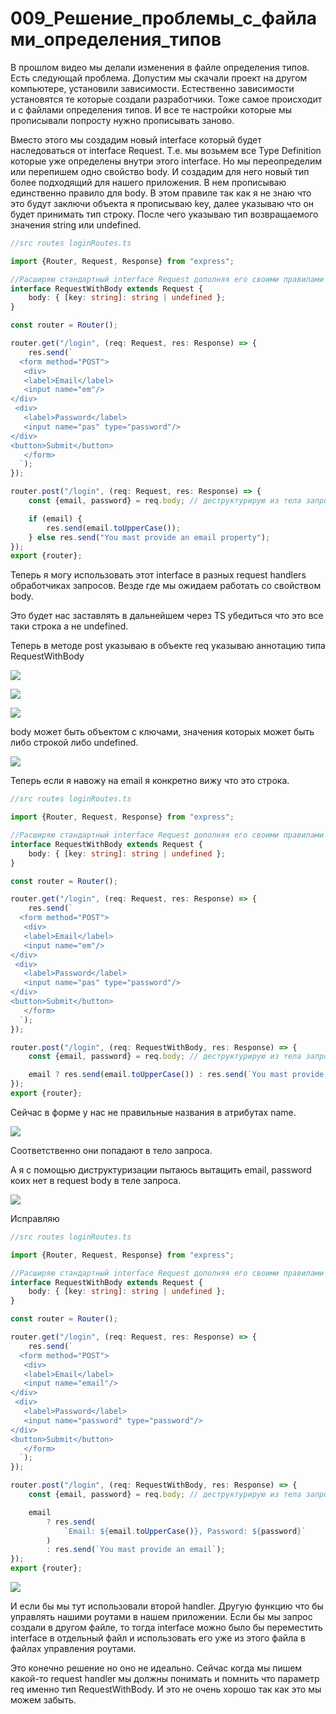 # 009_Решение_проблемы_с_файлами_определения_типов

В прошлом видео мы делали изменения в файле определения типов. Есть следующай проблема. Допустим мы скачали проект на
другом компьютере, установили зависимости. Естественно зависимости установятся те которые создали разработчики. Тоже
самое происходит и с файлами определения типов. И все те настройки которые мы прописывали попросту нужно прописывать
заново.

Вместо этого мы создадим новый interface который будет наследоваться от interface Request. Т.е. мы возьмем все Type
Definition которые уже определены внутри этого interface. Но мы переопределим или перепишем одно свойство body. И
создадим для него новый тип более подходящий для нашего приложения. В нем прописываю единственно правило для body. В
этом правиле так как я не знаю что это будут заключи объекта я прописываю key, далее указываю что он будет принимать тип
строку. После чего указываю тип возвращаемого значения string или undefined.

```ts
//src routes loginRoutes.ts

import {Router, Request, Response} from "express";

//Расширяю стандартный interface Request дополняя его своими правилами
interface RequestWithBody extends Request {
    body: { [key: string]: string | undefined };
}

const router = Router();

router.get("/login", (req: Request, res: Response) => {
    res.send(`
  <form method="POST">
   <div>
   <label>Email</label>
   <input name="em"/>
</div>
 <div>
   <label>Password</label>
   <input name="pas" type="password"/>
</div>
<button>Submit</button>
   </form>
  `);
});

router.post("/login", (req: Request, res: Response) => {
    const {email, password} = req.body; // деструктурирую из тела запроса email, password

    if (email) {
        res.send(email.toUpperCase());
    } else res.send("You mast provide an email property");
});
export {router};

```

Теперь я могу использовать этот interface в разных request handlers обработчиках запросов. Везде где мы ожидаем работать
со свойством body.

Это будет нас заставлять в дальнейшем через TS убедиться что это все таки строка а не undefined.

Теперь в методе post указываю в объекте req указываю аннотацию типа RequestWithBody

![](img/001.jpg)

![](img/002.jpg)

![](img/003.jpg)

body может быть объектом с ключами, значения которых может быть либо строкой либо undefined.

![](img/004.jpg)

Теперь если я навожу на email я конкретно вижу что это строка.

```ts
//src routes loginRoutes.ts

import {Router, Request, Response} from "express";

//Расширяю стандартный interface Request дополняя его своими правилами
interface RequestWithBody extends Request {
    body: { [key: string]: string | undefined };
}

const router = Router();

router.get("/login", (req: Request, res: Response) => {
    res.send(`
  <form method="POST">
   <div>
   <label>Email</label>
   <input name="em"/>
</div>
 <div>
   <label>Password</label>
   <input name="pas" type="password"/>
</div>
<button>Submit</button>
   </form>
  `);
});

router.post("/login", (req: RequestWithBody, res: Response) => {
    const {email, password} = req.body; // деструктурирую из тела запроса email, password

    email ? res.send(email.toUpperCase()) : res.send(`You mast provide an email`);
});
export {router};

```

Сейчас в форме у нас не правильные названия в атрибутах name.

![](img/005.jpg)

Соответственно они попадают в тело запроса.

А я с помощью диструктуризации пытаюсь вытащить email, password коих нет в request body в теле запроса.

![](img/006.jpg)

Исправляю

```ts
//src routes loginRoutes.ts

import {Router, Request, Response} from "express";

//Расширяю стандартный interface Request дополняя его своими правилами
interface RequestWithBody extends Request {
    body: { [key: string]: string | undefined };
}

const router = Router();

router.get("/login", (req: Request, res: Response) => {
    res.send(`
  <form method="POST">
   <div>
   <label>Email</label>
   <input name="email"/>
</div>
 <div>
   <label>Password</label>
   <input name="password" type="password"/>
</div>
<button>Submit</button>
   </form>
  `);
});

router.post("/login", (req: RequestWithBody, res: Response) => {
    const {email, password} = req.body; // деструктурирую из тела запроса email, password

    email
        ? res.send(
            `Email: ${email.toUpperCase()}, Password: ${password}`
        )
        : res.send(`You mast provide an email`);
});
export {router};


```

![](img/007.jpg)

И если бы мы тут использовали второй handler. Другую функцию что бы управлять нашими роутами в нашем приложении. Если бы
мы запрос создали в другом файле, то тогда interface можно было бы переместить interface в отдельный файл и использовать
его уже из этого файла в файлах управления роутами.

Это конечно решение но оно не идеально. Сейчас когда мы пишем какой-то request handler мы должны понимать и помнить что
параметр req именно тип RequestWithBody. И это не очень хорошо так как это мы можем забыть.

